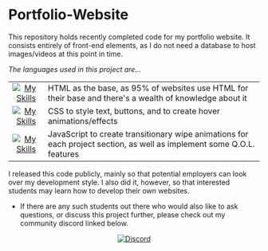 # Portfolio-Website

This repository holds recently completed code for my portfolio website.
 It consists entirely of front-end elements, as I do not need a database to host images/videos at this point in time.

_The languages used in this project are..._

<table>
  <tr>
    <td align="center">
      <a href="https://www.w3schools.com/html/">
        <img src="https://skillicons.dev/icons?i=html" alt="My Skills"/>
      </a>
    </td>
    <td align="left">
      HTML as the base, as 95% of websites use HTML for their base and there's a wealth of knowledge about it
    </td>
  </tr>
  <tr>
    <td align="center">
      <a href="https://www.w3schools.com/css/">
        <img src="https://skillicons.dev/icons?i=css" alt="My Skills"/>
      </a>
    </td>
    <td align="left">
      CSS to style text, buttons, and to create hover animations/effects
    </td>
  </tr>
  <tr>
    <td align="center">
      <a href="https://www.w3schools.com/js/">
        <img src="https://skillicons.dev/icons?i=js" alt="My Skills"/>
      </a>
    </td>
    <td align="left">
      JavaScript to create transitionary wipe animations for each project section, as well as implement some Q.O.L. features
    </td>
  </tr>
</table>

I released this code publicly, mainly so that potential employers can look over my development style. I also did it, however, so that interested students may learn how to develop their own websites. 
- If there are any such students out there who would also like to ask questions, or discuss this project further, please check out my community discord linked below.

<p align="center">
  <a href="https://discord.gg/hrmABPN4wS">
  <img src="https://skillicons.dev/icons?i=discord" alt="Discord"/>
    </a>
</p>
